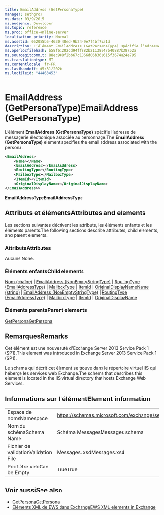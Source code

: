 ```yaml
---
title: EmailAddress (GetPersonaType)
manager: sethgros
ms.date: 03/9/2015
ms.audience: Developer
ms.topic: reference
ms.prod: office-online-server
localization_priority: Normal
ms.assetid: 052055b5-4630-40ed-9b24-9e7f4bf7ba1d
description: L’élément EmailAddress (GetPersonaType) spécifie l’adresse de messagerie électronique associée au personnage.
ms.openlocfilehash: b58f61202cd94ff282b21138b47b40887b38752a
ms.sourcegitcommit: 88ec988f2bb67c1866d06b361615f3674a24e795
ms.translationtype: MT
ms.contentlocale: fr-FR
ms.lasthandoff: 05/31/2020
ms.locfileid: "44463453"
---
```

# <a name="emailaddress-getpersonatype"></a><span data-ttu-id="61908-103">EmailAddress (GetPersonaType)</span><span class="sxs-lookup"><span data-stu-id="61908-103">EmailAddress (GetPersonaType)</span></span>

<span data-ttu-id="61908-104">L’élément **EmailAddress (GetPersonaType)** spécifie l’adresse de messagerie électronique associée au personnage.</span><span class="sxs-lookup"><span data-stu-id="61908-104">The **EmailAddress (GetPersonaType)** element specifies the email address associated with the persona.</span></span> 
  
```XML
<EmailAddress>
    <Name></Name>
    <EmailAddress></EmailAddress>
    <RoutingType></RoutingType>
    <MailboxType></MailboxType>
    <ItemId></ItemId>
    <OriginalDisplayName></OriginalDisplayName>
</EmailAddress>>
```

 <span data-ttu-id="61908-105">**EmailAddressType**</span><span class="sxs-lookup"><span data-stu-id="61908-105">**EmailAddressType**</span></span>
## <a name="attributes-and-elements"></a><span data-ttu-id="61908-106">Attributs et éléments</span><span class="sxs-lookup"><span data-stu-id="61908-106">Attributes and elements</span></span>

<span data-ttu-id="61908-107">Les sections suivantes décrivent les attributs, les éléments enfants et les éléments parents.</span><span class="sxs-lookup"><span data-stu-id="61908-107">The following sections describe attributes, child elements, and parent elements.</span></span>
  
### <a name="attributes"></a><span data-ttu-id="61908-108">Attributs</span><span class="sxs-lookup"><span data-stu-id="61908-108">Attributes</span></span>

<span data-ttu-id="61908-109">Aucune.</span><span class="sxs-lookup"><span data-stu-id="61908-109">None.</span></span>
  
### <a name="child-elements"></a><span data-ttu-id="61908-110">Éléments enfants</span><span class="sxs-lookup"><span data-stu-id="61908-110">Child elements</span></span>

<span data-ttu-id="61908-111">[Nom (chaîne)](name-string.md)  |  [EmailAddress (NonEmptyStringType)](emailaddress-nonemptystringtype.md)  |  [RoutingType (EmailAddressType)](routingtype-emailaddresstype.md)  |  [MailboxType](mailboxtype.md)  |  [ItemId](itemid.md)  |  [OriginalDisplayName](originaldisplayname.md)</span><span class="sxs-lookup"><span data-stu-id="61908-111">[Name (string)](name-string.md) | [EmailAddress (NonEmptyStringType)](emailaddress-nonemptystringtype.md) | [RoutingType (EmailAddressType)](routingtype-emailaddresstype.md) | [MailboxType](mailboxtype.md) | [ItemId](itemid.md) | [OriginalDisplayName](originaldisplayname.md)</span></span>
  
### <a name="parent-elements"></a><span data-ttu-id="61908-112">Éléments parents</span><span class="sxs-lookup"><span data-stu-id="61908-112">Parent elements</span></span>

[<span data-ttu-id="61908-113">GetPersona</span><span class="sxs-lookup"><span data-stu-id="61908-113">GetPersona</span></span>](getpersona.md)
  
## <a name="remarks"></a><span data-ttu-id="61908-114">Remarques</span><span class="sxs-lookup"><span data-stu-id="61908-114">Remarks</span></span>

<span data-ttu-id="61908-115">Cet élément est une nouveauté d'Exchange Server 2013 Service Pack 1 (SP1).</span><span class="sxs-lookup"><span data-stu-id="61908-115">This element was introduced in Exchange Server 2013 Service Pack 1 (SP1).</span></span>
  
<span data-ttu-id="61908-116">Le schéma qui décrit cet élément se trouve dans le répertoire virtuel IIS qui héberge les services web Exchange.</span><span class="sxs-lookup"><span data-stu-id="61908-116">The schema that describes this element is located in the IIS virtual directory that hosts Exchange Web Services.</span></span>
  
## <a name="element-information"></a><span data-ttu-id="61908-117">Informations sur l'élément</span><span class="sxs-lookup"><span data-stu-id="61908-117">Element information</span></span>

|||
|:-----|:-----|
|<span data-ttu-id="61908-118">Espace de noms</span><span class="sxs-lookup"><span data-stu-id="61908-118">Namespace</span></span>  <br/> |https://schemas.microsoft.com/exchange/services/2006/messages  <br/> |
|<span data-ttu-id="61908-119">Nom du schéma</span><span class="sxs-lookup"><span data-stu-id="61908-119">Schema Name</span></span>  <br/> |<span data-ttu-id="61908-120">Schéma Messages</span><span class="sxs-lookup"><span data-stu-id="61908-120">Messages schema</span></span>  <br/> |
|<span data-ttu-id="61908-121">Fichier de validation</span><span class="sxs-lookup"><span data-stu-id="61908-121">Validation File</span></span>  <br/> |<span data-ttu-id="61908-122">Messages. xsd</span><span class="sxs-lookup"><span data-stu-id="61908-122">Messages.xsd</span></span>  <br/> |
|<span data-ttu-id="61908-123">Peut être vide</span><span class="sxs-lookup"><span data-stu-id="61908-123">Can be Empty</span></span>  <br/> |<span data-ttu-id="61908-124">True</span><span class="sxs-lookup"><span data-stu-id="61908-124">True</span></span>  <br/> |
   
## <a name="see-also"></a><span data-ttu-id="61908-125">Voir aussi</span><span class="sxs-lookup"><span data-stu-id="61908-125">See also</span></span>

- [<span data-ttu-id="61908-126">GetPersona</span><span class="sxs-lookup"><span data-stu-id="61908-126">GetPersona</span></span>](getpersona.md)
- [<span data-ttu-id="61908-127">Éléments XML de EWS dans Exchange</span><span class="sxs-lookup"><span data-stu-id="61908-127">EWS XML elements in Exchange</span></span>](ews-xml-elements-in-exchange.md)

